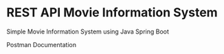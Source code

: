 # REST API Movie Information System
Simple Movie Information System using Java Spring Boot


Postman Documentation 
